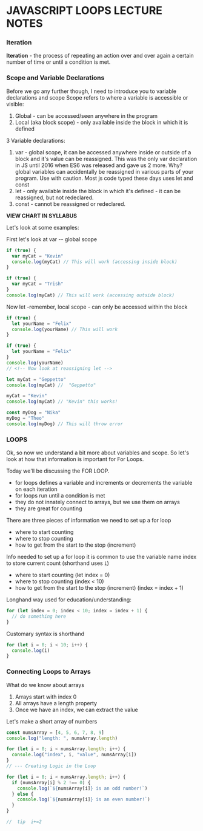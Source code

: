 # JAVASCRIPT LOOPS LECTURE NOTES

### Iteration

**Iteration** - the process of repeating an action over and over again a certain number of time or until a condition is met.

### Scope and Variable Declarations

Before we go any further though, I need to introduce you to variable declarations and scope
Scope refers to where a variable is accessible or visible:

1. Global - can be accessed/seen anywhere in the program
2. Local (aka block scope) - only available inside the block in which it is defined

3 Variable declarations:

1. var - global scope, it can be accessed anywhere inside or outside of a block and it's value can be reassigned. This was the only var declaration in JS until 2016 when ES6 was released and gave us 2 more. Why? global variables can accidentally be reassigned in various parts of your program. Use with caution. Most js code typed these days uses let and const
2. let - only available inside the block in which it's defined - it can be reassigned, but not redeclared.
3. const - cannot be reassigned or redeclared.

**VIEW CHART IN SYLLABUS**

Let's look at some examples:

First let's look at var -- global scope

```javascript
if (true) {
  var myCat = "Kevin"
  console.log(myCat) // This will work (accessing inside block)
}

if (true) {
  var myCat = "Trish"
}
console.log(myCat) // This will work (accessing outside block)
```

Now let -remember, local scope - can only be accessed within the block

```javascript
if (true) {
  let yourName = "Felix"
  console.log(yourName) // This will work
}

if (true) {
  let yourName = "Felix"
}
console.log(yourName)
// <!-- Now look at reassigning let -->

let myCat = "Geppetto"
console.log(myCat) //  "Geppetto"

myCat = "Kevin"
console.log(myCat) // "Kevin" this works!

const myDog = "Nika"
myDog = "Theo"
console.log(myDog) // This will throw error
```

### LOOPS

Ok, so now we understand a bit more about variables and scope. So let's look at how that information is important for For Loops.

Today we'll be discussing the FOR LOOP.

- for loops defines a variable and increments or decrements the variable on each iteration
- for loops run until a condition is met
- they do not innately connect to arrays, but we use them on arrays
- they are great for counting

There are three pieces of information we need to set up a for loop

- where to start counting
- where to stop counting
- how to get from the start to the stop (increment)

Info needed to set up a for loop
it is common to use the variable name index to store current count (shorthand uses `i`)

- where to start counting (let index = 0)
- where to stop counting (index < 10)
- how to get from the start to the stop (increment) (index = index + 1)

Longhand way used for education/understanding:

```javascript
for (let index = 0; index < 10; index = index + 1) {
  // do something here
}
```

Customary syntax is shorthand

```javascript
for (let i = 0; i < 10; i++) {
  console.log(i)
}
```

### Connecting Loops to Arrays

What do we know about arrays

1. Arrays start with index 0
2. All arrays have a length property
3. Once we have an index, we can extract the value

Let's make a short array of numbers

```javascript
const numsArray = [4, 5, 6, 7, 8, 9]
console.log("length: ", numsArray.length)

for (let i = 0; i < numsArray.length; i++) {
  console.log("index", i, "value", numsArray[i])
}
// --- Creating Logic in the Loop

for (let i = 0; i < numsArray.length; i++) {
  if (numsArray[i] % 2 !== 0) {
    console.log(`${numsArray[i]} is an odd number!`)
  } else {
    console.log(`${numsArray[i]} is an even number!`)
  }
}

//  tip  i+=2
```
